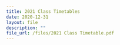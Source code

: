 ```yaml
---
title: 2021 Class Timetables
date: 2020-12-31
layout: file
description: ""
file_url: /files/2021 Class Timetable.pdf
---
```

